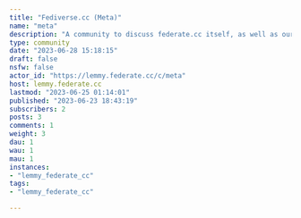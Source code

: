 ```yaml
---
title: "Fediverse.cc (Meta)" 
name: "meta"
description: "A community to discuss federate.cc itself, as well as our Lemmy instance. Great place to raise technical issues, discuss site policies, etc."
type: community
date: "2023-06-28 15:18:15"
draft: false
nsfw: false
actor_id: "https://lemmy.federate.cc/c/meta"
host: lemmy.federate.cc
lastmod: "2023-06-25 01:14:01"
published: "2023-06-23 18:43:19"
subscribers: 2
posts: 3
comments: 1
weight: 3
dau: 1
wau: 1
mau: 1
instances:
- "lemmy_federate_cc"
tags: 
- "lemmy_federate_cc"

---
```


